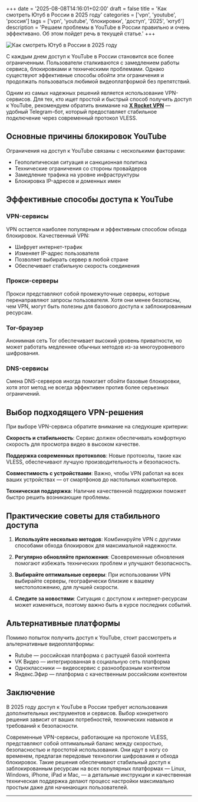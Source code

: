 +++
date = '2025-08-08T14:16:01+02:00'
draft = false
title = 'Как смотреть Ютуб в России в 2025 году'
categories = ['vpn', 'youtube', 'россия']
tags = ['vpn', 'youtube', 'блокировки', 'доступ', '2025', 'ютуб']
description = 'Решаем проблемы в YouTube в России правильно и очень эффективано. Об этом пойдет речь в текущей статье.'
+++

![Как смотреть Ютуб в России в 2025 году](https://ladyfly-content.fra1.cdn.digitaloceanspaces.com/8340FE6F-7624-4C0F-9012-1B76F39F3033.jpeg)

С каждым днем доступ к YouTube в России становится все более ограниченным. Пользователи сталкиваются с замедлением работы сервиса, блокировками и техническими проблемами. Однако существуют эффективные способы обойти эти ограничения и продолжать пользоваться любимой видеоплатформой без препятствий.

Одним из самых надежных решений является использование VPN-сервисов. Для тех, кто ищет простой и быстрый способ получить доступ к YouTube, рекомендуем обратить внимание на **[X Rocket VPN](https://t.me/X_Rocket_VPN_bot?start=ref-b-9)** — удобный Telegram-бот, который предоставляет стабильное подключение через современный протокол VLESS.

## Основные причины блокировок YouTube

Ограничения на доступ к YouTube связаны с несколькими факторами:

- Геополитическая ситуация и санкционная политика
- Технические ограничения со стороны провайдеров
- Замедление трафика на уровне инфраструктуры
- Блокировка IP-адресов и доменных имен

## Эффективные способы доступа к YouTube

### VPN-сервисы

VPN остается наиболее популярным и эффективным способом обхода блокировок. Качественный VPN:

- Шифрует интернет-трафик
- Изменяет IP-адрес пользователя
- Позволяет выбирать сервер в любой стране
- Обеспечивает стабильную скорость соединения

### Прокси-серверы

Прокси представляют собой промежуточные серверы, которые перенаправляют запросы пользователя. Хотя они менее безопасны, чем VPN, могут быть полезны для базового доступа к заблокированным ресурсам.

### Tor-браузер

Анонимная сеть Tor обеспечивает высокий уровень приватности, но может работать медленнее обычных методов из-за многоуровневого шифрования.

### DNS-сервисы

Смена DNS-серверов иногда помогает обойти базовые блокировки, хотя этот метод не всегда эффективен против более серьезных ограничений.

## Выбор подходящего VPN-решения

При выборе VPN-сервиса обратите внимание на следующие критерии:

**Скорость и стабильность**: Сервис должен обеспечивать комфортную скорость для просмотра видео в высоком качестве.

**Поддержка современных протоколов**: Новые протоколы, такие как VLESS, обеспечивают лучшую производительность и безопасность.

**Совместимость с устройствами**: Важно, чтобы VPN работал на всех ваших устройствах — от смартфонов до настольных компьютеров.

**Техническая поддержка**: Наличие качественной поддержки поможет быстро решить возникающие проблемы.

## Практические советы для стабильного доступа

1. **Используйте несколько методов**: Комбинируйте VPN с другими способами обхода блокировок для максимальной надежности.

2. **Регулярно обновляйте приложения**: Своевременные обновления помогают избежать технических проблем и улучшают безопасность.

3. **Выбирайте оптимальные серверы**: При использовании VPN выбирайте серверы, географически близкие к вашему местоположению, для лучшей скорости.

4. **Следите за новостями**: Ситуация с доступом к интернет-ресурсам может изменяться, поэтому важно быть в курсе последних событий.

## Альтернативные платформы

Помимо попыток получить доступ к YouTube, стоит рассмотреть и альтернативные видеоплатформы:

- Rutube — российская платформа с растущей базой контента
- VK Видео — интегрированная в социальную сеть платформа
- Одноклассники — видеосервис с разнообразным контентом
- Яндекс.Эфир — платформа с качественным российским контентом

## Заключение

В 2025 году доступ к YouTube в России требует использования дополнительных инструментов и сервисов. Выбор конкретного решения зависит от ваших потребностей, технических навыков и требований к безопасности. 

Современные VPN-сервисы, работающие на протоколе VLESS, представляют собой оптимальный баланс между скоростью, безопасностью и простотой использования. Они идут в ногу со временем, предлагая передовые технологии шифрования и обхода блокировок. Такие решения обеспечивают стабильный доступ к заблокированным ресурсам на всех популярных платформах — Linux, Windows, iPhone, iPad и Mac, — а детальные инструкции и качественная техническая поддержка делают процесс настройки максимально простым даже для начинающих пользователей.

---